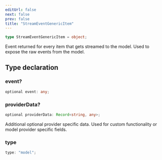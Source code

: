 ```yaml
---
editUrl: false
next: false
prev: false
title: "StreamEventGenericItem"
---
```


```ts
type StreamEventGenericItem = object;
```

Event returned for every item that gets streamed to the model. Used to expose the raw events
from the model.

## Type declaration

### event?

```ts
optional event: any;
```

### providerData?

```ts
optional providerData: Record<string, any>;
```

Additional optional provider specific data. Used for custom functionality or model provider
specific fields.

### type

```ts
type: "model";
```
